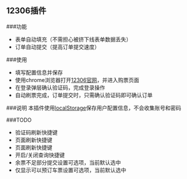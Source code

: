 ## 12306插件

###功能
- 表单自动填充（不需担心被挤下线表单数据丢失）
- 订单自动提交（提高订单提交速度）

###使用
- 填写配置信息并保存
- 使用chrome浏览器打开[12306官网](http://www.12306.cn/)，并进入购票页面
- 在登录弹层确认验证码，完成登录操作
- 自动刷票完成，订单提交时，只需确认验证码即可确认订单

###说明
本插件使用[localStorage](https://en.wikipedia.org/wiki/Web_storage#localStorage)保存用户配置信息，不会收集账号和密码

###TODO
- 验证码刷新快捷键
- 页面刷新快捷键
- 页面刷新快捷键
- 开启/关闭查询快捷键
- 余票不足部分提交设置可选项，当前默认选中
- 仅显示可以预订车票设置可选项，当前默认选中
